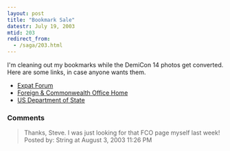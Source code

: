 ```yaml
---
layout: post
title: "Bookmark Sale"
datestr: July 19, 2003
mtid: 203
redirect_from:
  - /saga/203.html
---
```


I'm cleaning out my bookmarks while the DemiCon 14 photos get converted.  Here are some links, in case anyone wants them.

* <a href="http://www.expatforum.com/">Expat Forum</a>
* <a href="http://www.fco.gov.uk/">Foreign & Commonwealth Office Home</a>
* <a href="http://www.state.gov/">US Department of State</a>

### Comments

<blockquote>
Thanks, Steve. I was just looking for that FCO page myself last week!
<div class="comment-meta">Posted by: String at August  3, 2003 11:26 PM</div> </blockquote>

